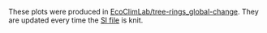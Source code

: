 These plots were produced in [EcoClimLab/tree-rings_global-change](https://github.com/EcoClimLab/tree-rings_global-change). They are updated every time the [SI file](https://github.com/EcoClimLab/ForestGEO-tree-rings/blob/master/doc/manuscript/ForestGEO_treerings_SI.Rmd) is knit.
